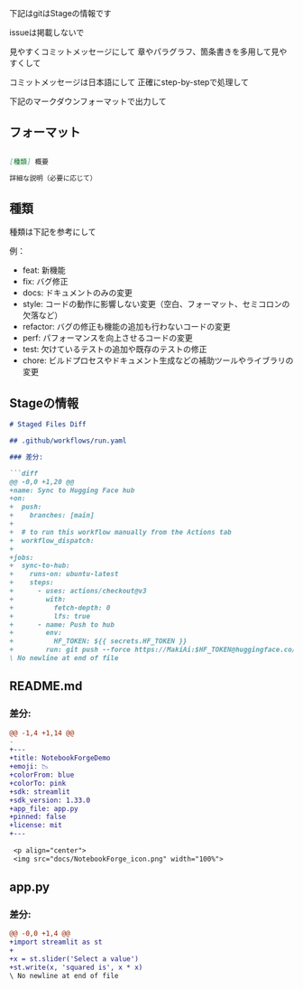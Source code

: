 

下記はgitはStageの情報です

issueは掲載しないで

見やすくコミットメッセージにして
章やパラグラフ、箇条書きを多用して見やすくして

コミットメッセージは日本語にして
正確にstep-by-stepで処理して

下記のマークダウンフォーマットで出力して

## フォーマット

```markdown

[種類] 概要

詳細な説明（必要に応じて）

```

## 種類

種類は下記を参考にして

例：
  - feat: 新機能
  - fix: バグ修正
  - docs: ドキュメントのみの変更
  - style: コードの動作に影響しない変更（空白、フォーマット、セミコロンの欠落など） 
  - refactor: バグの修正も機能の追加も行わないコードの変更
  - perf: パフォーマンスを向上させるコードの変更
  - test: 欠けているテストの追加や既存のテストの修正
  - chore: ビルドプロセスやドキュメント生成などの補助ツールやライブラリの変更


## Stageの情報

```markdown
# Staged Files Diff

## .github/workflows/run.yaml

### 差分:

```diff
@@ -0,0 +1,20 @@
+name: Sync to Hugging Face hub
+on:
+  push:
+    branches: [main]
+
+  # to run this workflow manually from the Actions tab
+  workflow_dispatch:
+
+jobs:
+  sync-to-hub:
+    runs-on: ubuntu-latest
+    steps:
+      - uses: actions/checkout@v3
+        with:
+          fetch-depth: 0
+          lfs: true
+      - name: Push to hub
+        env:
+          HF_TOKEN: ${{ secrets.HF_TOKEN }}
+        run: git push --force https://MakiAi:$HF_TOKEN@huggingface.co/spaces/MakiAi/NotebookForgeDemo main
\ No newline at end of file

```

## README.md

### 差分:

```diff
@@ -1,4 +1,14 @@
-
+---
+title: NotebookForgeDemo
+emoji: 📉
+colorFrom: blue
+colorTo: pink
+sdk: streamlit
+sdk_version: 1.33.0
+app_file: app.py
+pinned: false
+license: mit
+---
 
 <p align="center">
 <img src="docs/NotebookForge_icon.png" width="100%">

```

## app.py

### 差分:

```diff
@@ -0,0 +1,4 @@
+import streamlit as st
+
+x = st.slider('Select a value')
+st.write(x, 'squared is', x * x)
\ No newline at end of file

```



```